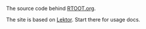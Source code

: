The source code behind [RTOOT.org](https://rtoot.org/).

The site is based on [Lektor](https://www.getlektor.com/). Start there for usage docs.
